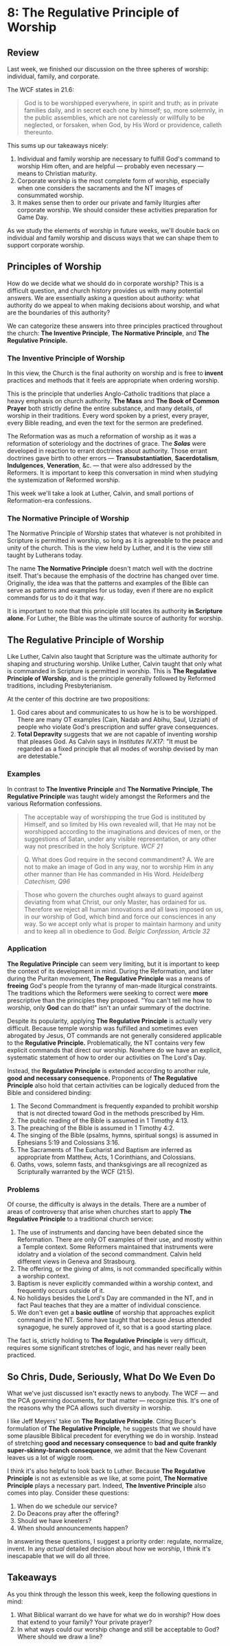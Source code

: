# 8: The Regulative Principle of Worship

## Review

<!-- SLOW DOWN -->

Last week, we finished our discussion on the three spheres of worship: individual, family, and corporate. 

The WCF states in 21.6:

>God is to be worshipped everywhere, in spirit and truth; as in
private families daily, and in secret each one by himself; so, more solemnly, in the public assemblies, which are not carelessly or willfully to be neglected, or forsaken, when God, by His Word or providence, calleth thereunto.

This sums up our takeaways nicely:

1. Individual and family worship are necessary to fulfill God's command to worship Him often, and are helpful — probably even necessary — means to Christian maturity.
2. Corporate worship is the most complete form of worship, especially when one considers the sacraments and the NT images of consummated worship.
3. It makes sense then to order our private and family liturgies after corporate worship. We should consider these activities preparation for Game Day.

As we study the elements of worship in future weeks, we'll double back on individual and family worship and discuss ways that we can shape them to support corporate worship.

<!-- SLOW DOWN -->

## Principles of Worship

How do we decide what we should do in corporate worship? This is a difficult question, and church history provides us with many potential answers. We are essentially asking a question about authority: what authority do we appeal to when making decisions about worship, and what are the boundaries of this authority?

We can categorize these answers into three principles practiced throughout the church: **The Inventive Principle**, **The Normative Principle**, and **The Regulative Principle.**

### The Inventive Principle of Worship

In this view, the Church is the final authority on worship and is free to **invent** practices and methods that it feels are appropriate when ordering worship.

This is the principle that underlies Anglo-Catholic traditions that place a heavy emphasis on church authority. **The Mass** and **The Book of Common Prayer** both strictly define the entire substance, and many details, of worship in their traditions. Every word spoken by a priest, every prayer, every Bible reading, and even the text for the sermon are predefined. 

The Reformation was as much a reformation of worship as it was a reformation of soteriology and the doctrines of grace. The **_Solas_** were developed in reaction to errant doctrines about authority. Those errant doctrines gave birth to other errors — **Transubstantiation**, **Sacerdotalism**, **Indulgences**, **Veneration**, &c. — that were also addressed by the Reformers. It is important to keep this conversation in mind when studying the systemization of Reformed worship.

This week we'll take a look at Luther, Calvin, and small portions of Reformation-era confessions. 

### The Normative Principle of Worship

<!-- SLOW DOWN -->

The Normative Principle of Worship states that whatever is not prohibited in Scripture is permitted in worship, so long as it is agreeable to the peace and unity of the church. This is the view held by Luther, and it is the view still taught by Lutherans today.

The name **The Normative Principle** doesn't match well with the doctrine itself. That's because the emphasis of the doctrine has changed over time. Originally, the idea was that the patterns and examples of the Bible can serve as patterns and examples for us today, even if there are no explicit commands for us to do it that way.

It is important to note that this principle still locates its authority **in Scripture alone**. For Luther, the Bible was the ultimate source of authority for worship.

## The Regulative Principle of Worship

Like Luther, Calvin also taught that Scripture was the ultimate authority for shaping and structuring worship. Unlike Luther, Calvin taught that only what is commanded in Scripture is permitted in worship. This is **The Regulative Principle of Worship**, and is the principle generally followed by Reformed traditions, including Presbyterianism.

At the center of this doctrine are two propositions:

1. God cares about and communicates to us how he is to be worshipped. There are many OT examples (Cain, Nadab and Abihu, Saul, Uzziah) of people who violate God's prescription and suffer grave consequences.
2. **Total Depravity** suggests that we are not capable of inventing worship that pleases God. As Calvin says in _Institutes IV.X17_: "It must be regarded as a fixed principle that all modes of worship devised by man are detestable."

### Examples

<!-- SLOW DOWN -->

In contrast to **The Inventive Principle** and **The Normative Principle**, **The Regulative Principle** was taught widely amongst the Reformers and the various Reformation confessions.

>The acceptable way of worshipping the true God is instituted by Himself, and so limited by His own revealed will, that He may not be worshipped according to the imaginations and devices of men, or the suggestions of Satan, under any visible representation, or any other way not prescribed in the holy Scripture. _WCF 21_

> Q. What does God require in the second commandment? A. We are not to make an image of God in any way, nor to worship Him in any other manner than He has commanded in His Word. _Heidelberg Catechism, Q96_

>Those who govern the churches ought always to guard against deviating from what Christ, our only Master, has ordained for us. Therefore we reject all human innovations and all laws imposed on us, in our worship of God, which bind and force our consciences in any way. So we accept only what is proper to maintain harmony and unity and to keep all in obedience to God. _Belgic Confession, Article 32_

### Application

<!-- SLOW DOWN -->

**The Regulative Principle** can seem very limiting, but it is important to keep the context of its development in mind. During the Reformation, and later during the Puritan movement, **The Regulative Principle** was a means of **freeing** God's people from the tyranny of man-made liturgical constraints. The traditions which the Reformers were seeking to correct were **more** prescriptive than the principles they proposed. "You can't tell me how to worship, only **God** can do that!" isn't an unfair summary of the doctrine. 

Despite its popularity, applying **The Regulative Principle** is actually very difficult. Because temple worship was fulfilled and sometimes even abrogated by Jesus, OT commands are not generally considered applicable to the **Regulative Principle.** Problematically, the NT contains very few explicit commands that direct our worship. Nowhere do we have an explicit, systematic statement of how to order our activities on The Lord's Day.

Instead, the **Regulative Principle** is extended according to another rule, **good and necessary consequence.** Proponents of **The Regulative Principle** also hold that certain activities can be logically deduced from the Bible and considered binding:

1. The Second Commandment is frequently expanded to prohibit worship that is not directed toward God in the methods prescribed by Him.
2. The public reading of the Bible is assumed in 1 Timothy 4:13.
3. The preaching of the Bible is assumed in 1 Timothy 4:2.
4. The singing of the Bible (psalms, hymns, spiritual songs) is assumed in Ephesians 5:19 and Colossians 3:16.
5. The Sacraments of The Eucharist and Baptism are inferred as appropriate from Matthew, Acts, 1 Corinthians, and Colossians.
6. Oaths, vows, solemn fasts, and thanksgivings are all recognized as Scripturally warranted by the WCF (21:5).

### Problems

<!-- SLOW DOWN -->

Of course, the difficulty is always in the details. There are a number of areas of controversy that arise when churches start to apply **The Regulative Principle** to a traditional church service:

1. The use of instruments and dancing have been debated since the Reformation. There are only OT examples of their use, and mostly within a Temple context. Some Reformers maintained that instruments were idolatry and a violation of the second commandment. Calvin held different views in Geneva and Strasbourg. 
2. The offering, or the giving of alms, is not commanded specifically within a worship context.
3. Baptism is never explicitly commanded within a worship context, and frequently occurs outside of it.
4. No holidays besides the Lord's Day are commanded in the NT, and in fact Paul teaches that they are a matter of individual conscience.
5. We don't even get a **basic outline** of worship that approaches explicit command in the NT. Some have taught that because Jesus attended synagogue, he surely approved of it, so that is a good starting place.

The fact is, strictly holding to **The Regulative Principle** is very difficult, requires some significant stretches of logic, and has never really been practiced. 

## So Chris, Dude, Seriously, What Do We Even Do

<!-- SLOW DOWN -->

What we've just discussed isn't exactly news to anybody. The WCF — and the PCA governing documents, for that matter — recognize this. It's one of the reasons why the PCA allows such diversity in worship.

I like Jeff Meyers' take on **The Regulative Principle**. Citing Bucer's formulation of **The Regulative Principle**, he suggests that we should have some plausible Biblical precedent for everything we do in worship. Instead of stretching **good and necessary consequence** to **bad and quite frankly super-skinny-branch consequence**, we admit that the New Covenant leaves us a lot of wiggle room. 

I think it's also helpful to look back to Luther. Because **The Regulative Principle** is not as extensible as we like, at some point, **The Normative Principle** plays a necessary part. Indeed, **The Inventive Principle** also comes into play. Consider these questions:

1. When do we schedule our service? 
2. Do Deacons pray after the offering? 
3. Should we have kneelers?
4. When should announcements happen?

In answering these questions, I suggest a priority order: regulate, normalize, invent. In any _actual_ detailed decision about how we worship, I think it's inescapable that we will do all three.

## Takeaways

As you think through the lesson this week, keep the following questions in mind:

1. What Biblical warrant do we have for what we do in worship? How does that extend to your family? Your private prayer?
2. In what ways could our worship change and still be acceptable to God? Where should we draw a line?
